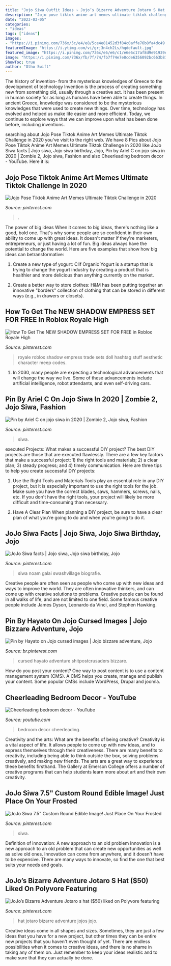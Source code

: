 ```yaml
---
title: "Jojo Siwa Outfit Ideas ~ Jojo’s Bizarre Adventure Jotaro S Hat ($50) Liked On Polyvore Featuring"
description: "Jojo pose tiktok anime art memes ultimate tiktok challenge in 2020"
date: "2023-03-05"
categories:
- "ideas"
tags: ["ideas"]
images:
- "https://i.pinimg.com/736x/5c/e4/e8/5ce4e81452d3f84c0affe76b8fa4dc49.jpg"
featuredImage: "https://i.ytimg.com/vi/grj3n4ch2Ls/hqdefault.jpg"
featured_image: "https://i.pinimg.com/736x/e6/e6/c1/e6e6c17af8d9e91939ed44725ef57ef9.jpg"
image: "https://i.pinimg.com/736x/fb/7f/74/fb7f74e7e8cde6356092bc663b817d75.jpg"
ShowToc: true
author: "Otho Swift"
---
```



The history of invention- from the mysterious knowledges of Greece to the development of technology
Invention is the process of creating something new from something old, usually through a creative act. It has been present in human society for as long as humans have been able to create things. In ancient Greece, knowledge was considered to be the mysterious knowledges that were used to create new things. Over time, technology has evolved and helped us make life easier and more efficient. Today, we continue to explore ways that we can improve upon what has been done before, including inventions.

	

		
searching about Jojo Pose Tiktok Anime Art Memes Ultimate Tiktok Challenge in 2020 you've visit to the right web. We have 8 Pics about Jojo Pose Tiktok Anime Art Memes Ultimate Tiktok Challenge in 2020 like JoJo Siwa facts | Jojo siwa, Jojo siwa birthday, Jojo, Pin by Ariel C on jojo siwa in 2020 | Zombie 2, Jojo siwa, Fashion and also Cheerleading bedroom decor - YouTube. Here it is:
		
    
## Jojo Pose Tiktok Anime Art Memes Ultimate Tiktok Challenge In 2020

<img loading=lazy src="https://i.pinimg.com/736x/fb/7f/74/fb7f74e7e8cde6356092bc663b817d75.jpg" onerror="this.onerror=null;this.src='https://tse3.mm.bing.net/th?id=OIP.1h5Pg1_7GkOfzH6XmkMrOwHaEK&amp;pid=15.1';" alt="Jojo Pose Tiktok Anime Art Memes Ultimate Tiktok Challenge in 2020">

_Source: pinterest.com_

>. 

	

The power of big ideas
When it comes to big ideas, there's nothing like a good, bold one. That's why some people are so confident in their own ability to come up with great ideas. It doesn't matter if they're marketers, entrepreneurs, or just having a lot of fun. Big ideas always have the potential to change the world. Here are five examples that show how big ideas can betransformative:
1. Create a new type of yogurt: Clif Organic Yogurt is a startup that is trying to change the yogurt industry by creating a product that is healthier and more delicious than anything currently on the market.

2. Create a better way to store clothes: H&M has been putting together an innovative "borders" collection of clothing that can be stored in different ways (e.g., in drawers or closets).

    
## How To Get The NEW SHADOW EMPRESS SET FOR FREE In Roblox Royale High

<img loading=lazy src="https://i.pinimg.com/736x/b9/02/df/b902df82f337cd9cee6e668f9cf8ea4d.jpg" onerror="this.onerror=null;this.src='https://tse2.mm.bing.net/th?id=OIP.TtKbLsWFamN0MVtJ7kwyuAHaEK&amp;pid=15.1';" alt="How To Get The NEW SHADOW EMPRESS SET FOR FREE in Roblox Royale High">

_Source: pinterest.com_

>royale roblox shadow empress trade sets doll hashtag stuff aesthetic character meep codes. 

	

1. In 2030, many people are expecting a technological advancements that will change the way we live. Some of these advancements include artificial intelligence, robot attendants, and even self-driving cars. 

    
## Pin By Ariel C On Jojo Siwa In 2020 | Zombie 2, Jojo Siwa, Fashion

<img loading=lazy src="https://i.pinimg.com/736x/13/fb/6e/13fb6e3c4c34021f7b4805454f9fac9a.jpg" onerror="this.onerror=null;this.src='https://tse3.mm.bing.net/th?id=OIP.tJ3UvAy3bJvSPOM2zKyg1QHaNK&amp;pid=15.1';" alt="Pin by Ariel C on jojo siwa in 2020 | Zombie 2, Jojo siwa, Fashion">

_Source: pinterest.com_

>siwa. 

	

executed Projects: What makes a successful DIY project?
The best DIY projects are those that are executed flawlessly. There are a few key factors that make a successful project: 1) the right tools and materials; 2) a clear plan; 3) steady progress; and 4) timely communication. Here are three tips to help you create successful DIY projects:
1. Use the Right Tools and Materials
Tools play an essential role in any DIY project, but it is especially important to use the right tools for the job. Make sure you have the correct blades, saws, hammers, screws, nails, etc. If you don't have the right tools, your project will likely be more difficult and time-consuming than necessary.

2. Have A Clear Plan
When planning a DIY project, be sure to have a clear plan of what you're going to do and when you're going to do it.

    
## JoJo Siwa Facts | Jojo Siwa, Jojo Siwa Birthday, Jojo

<img loading=lazy src="https://i.pinimg.com/736x/5c/e4/e8/5ce4e81452d3f84c0affe76b8fa4dc49.jpg" onerror="this.onerror=null;this.src='https://tse1.mm.bing.net/th?id=OIP.BoGjiQ3KS8KF_9_tgWXWZQHaKZ&amp;pid=15.1';" alt="JoJo Siwa facts | Jojo siwa, Jojo siwa birthday, Jojo">

_Source: pinterest.com_

>siwa noam galai swashvillage biografie. 

	

Creative people are often seen as people who come up with new ideas and ways to improve the world. They are often innovative thinkers, and can come up with creative solutions to problems. Creative people can be found in all walks of life, and are not limited to one field. Some famous creative people include James Dyson, Leonardo da Vinci, and Stephen Hawking.

    
## Pin By Hayato On Jojo Cursed Images | Jojo Bizzare Adventure, Jojo

<img loading=lazy src="https://i.pinimg.com/736x/e6/e6/c1/e6e6c17af8d9e91939ed44725ef57ef9.jpg" onerror="this.onerror=null;this.src='https://tse1.mm.bing.net/th?id=OIP.pqg5Tv7Dv09-bKiYnmB5QQHaED&amp;pid=15.1';" alt="Pin by Hayato on Jojo cursed images | Jojo bizzare adventure, Jojo">

_Source: br.pinterest.com_

>cursed hayato adventure shitpostcrusaders bizzare. 

	

How do you post your content?
One way to post content is to use a content management system (CMS). A CMS helps you create, manage and publish your content. Some popular CMSs include WordPress, Drupal and joomla.

    
## Cheerleading Bedroom Decor - YouTube

<img loading=lazy src="https://i.ytimg.com/vi/grj3n4ch2Ls/hqdefault.jpg" onerror="this.onerror=null;this.src='https://tse4.mm.bing.net/th?id=OIP.EiWSoKW-hDmXUaoO6gK5UAHaFj&amp;pid=15.1';" alt="Cheerleading bedroom decor - YouTube">

_Source: youtube.com_

>bedroom decor cheerleading. 

	

Creativity and the arts: What are the benefits of being creative?
Creativity is a vital aspect of life. It allows people to come up with new ideas, and to express themselves through their creativeness. There are many benefits to creativity, including being able to think outside the box, solving problems creatively, and making new friends. The arts are a great way to experience these benefits firsthand. The Gallery at Emerson College offers a number of creative programs that can help students learn more about art and their own creativity.

    
## JoJo Siwa 7.5&quot; Custom Round Edible Image! Just Place On Your Frosted

<img loading=lazy src="https://i.pinimg.com/736x/11/3e/22/113e22e8fc8dbe0aac1e6105f0524552.jpg" onerror="this.onerror=null;this.src='https://tse3.mm.bing.net/th?id=OIP.V_Lcg-O_MZLMmHtbctAnMAAAAA&amp;pid=15.1';" alt="JoJo Siwa 7.5&quot; Custom Round Edible Image! Just Place On Your Frosted">

_Source: pinterest.com_

>siwa. 

	

Definition of innovation: A new approach to an old problem
Innovation is a new approach to an old problem that can create new opportunities as well as solve old ones. Innovation can come from anywhere, and it doesn't have to be expensive. There are many ways to innovate, so find the one that best suits your needs and goals.

    
## JoJo’s Bizarre Adventure Jotaro S Hat ($50) Liked On Polyvore Featuring

<img loading=lazy src="https://i.pinimg.com/736x/a5/0e/3c/a50e3cfce26e33f43abb6d901c1456e3.jpg" onerror="this.onerror=null;this.src='https://tse1.mm.bing.net/th?id=OIP.Ir0lfjjrWVLTbE086cAyIQHaHa&amp;pid=15.1';" alt="JoJo’s Bizarre Adventure Jotaro s hat ($50) liked on Polyvore featuring">

_Source: pinterest.com_

>hat jotaro bizarre adventure jojos jojo. 

	

Creative ideas come in all shapes and sizes. Sometimes, they are just a few ideas that you have for a new project, but other times they can be entire new projects that you haven't even thought of yet. There are endless possibilities when it comes to creative ideas, and there is no shame in taking any of them on. Just remember to keep your ideas realistic and to make sure that they can actually be done.

